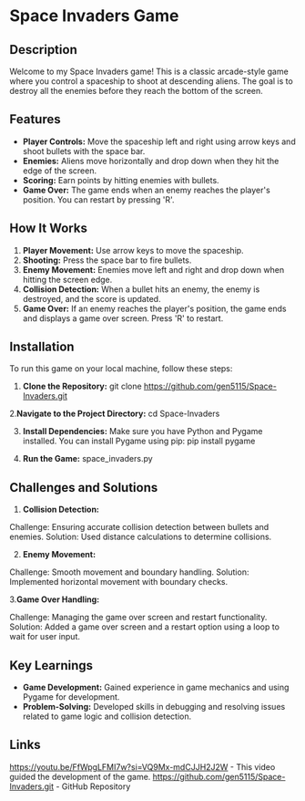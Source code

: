 # Space Invaders Game

## Description

Welcome to my Space Invaders game! This is a classic arcade-style game where you control a spaceship to shoot at descending aliens. The goal is to destroy all the enemies before they reach the bottom of the screen.

## Features

- **Player Controls:** Move the spaceship left and right using arrow keys and shoot bullets with the space bar.
- **Enemies:** Aliens move horizontally and drop down when they hit the edge of the screen.
- **Scoring:** Earn points by hitting enemies with bullets.
- **Game Over:** The game ends when an enemy reaches the player's position. You can restart by pressing 'R'.

## How It Works

1. **Player Movement:** Use arrow keys to move the spaceship.
2. **Shooting:** Press the space bar to fire bullets.
3. **Enemy Movement:** Enemies move left and right and drop down when hitting the screen edge.
4. **Collision Detection:** When a bullet hits an enemy, the enemy is destroyed, and the score is updated.
5. **Game Over:** If an enemy reaches the player's position, the game ends and displays a game over screen. Press 'R' to restart.

## Installation

To run this game on your local machine, follow these steps:

1. **Clone the Repository:**
   git clone https://github.com/gen5115/Space-Invaders.git
   
 2.**Navigate to the Project Directory:**
   cd Space-Invaders
   
3. **Install Dependencies:**
  Make sure you have Python and Pygame installed. You can install Pygame using pip:
pip install pygame

 4. **Run the Game:**
     space_invaders.py

    
## Challenges and Solutions

1. **Collision Detection:**

Challenge: Ensuring accurate collision detection between bullets and enemies.
Solution: Used distance calculations to determine collisions.

2. **Enemy Movement:**

Challenge: Smooth movement and boundary handling.
Solution: Implemented horizontal movement with boundary checks.

3.**Game Over Handling:**

Challenge: Managing the game over screen and restart functionality.
Solution: Added a game over screen and a restart option using a loop to wait for user input.

## Key Learnings
- **Game Development:** Gained experience in game mechanics and using Pygame for development.
- **Problem-Solving:** Developed skills in debugging and resolving issues related to game logic and collision detection.

## Links
https://youtu.be/FfWpgLFMI7w?si=VQ9Mx-mdCJJH2J2W - This video guided the development of the game.
https://github.com/gen5115/Space-Invaders.git - GitHub Repository
